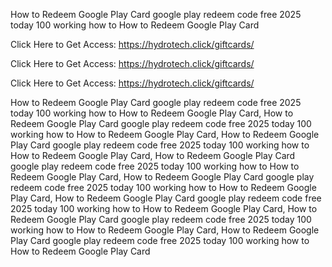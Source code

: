 How to Redeem Google Play Card google play redeem code free 2025 today 100 working how to How to Redeem Google Play Card

Click Here to Get Access: https://hydrotech.click/giftcards/

Click Here to Get Access: https://hydrotech.click/giftcards/

Click Here to Get Access: https://hydrotech.click/giftcards/

How to Redeem Google Play Card google play redeem code free 2025 today 100 working how to How to Redeem Google Play Card, How to Redeem Google Play Card google play redeem code free 2025 today 100 working how to How to Redeem Google Play Card, How to Redeem Google Play Card google play redeem code free 2025 today 100 working how to How to Redeem Google Play Card, How to Redeem Google Play Card google play redeem code free 2025 today 100 working how to How to Redeem Google Play Card, How to Redeem Google Play Card google play redeem code free 2025 today 100 working how to How to Redeem Google Play Card, How to Redeem Google Play Card google play redeem code free 2025 today 100 working how to How to Redeem Google Play Card, How to Redeem Google Play Card google play redeem code free 2025 today 100 working how to How to Redeem Google Play Card, How to Redeem Google Play Card google play redeem code free 2025 today 100 working how to How to Redeem Google Play Card
